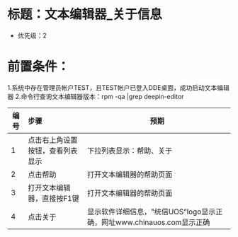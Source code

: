 # 标题：文本编辑器_关于信息
* 优先级：2
# 前置条件：
1.系统中存在管理员帐户TEST，且TEST帐户已登入DDE桌面，成功启动文本编辑器
2.命令行查询文本编辑器版本：rpm -qa |grep deepin-editor

| 编号 | 步骤                                                 | 预期                 |
| ---- | :----------------------------------------------------| -------------------- |
| 1    | 点击右上角设置按钮，查看列表显示                     | 下拉列表显示：帮助、关于|
| 2    | 点击帮助                                             | 打开文本编辑器的帮助页面|
| 3    | 打开文本编辑器，直接按F1键                           | 打开文本编辑器的帮助页面 |
| 4    | 点击关于 | 显示软件详细信息，"统信UOS“logo显示正确，网址www.chinauos.com显示正确|

